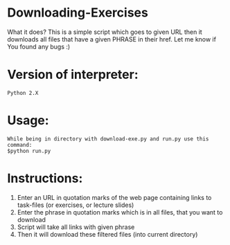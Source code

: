 # Downloading-Exercises
What it does?
This is a simple script which goes to given URL then it downloads all files that have a given PHRASE in their href.
Let me know if You found any bugs :)

# Version of interpreter:
	Python 2.X

# Usage:
	While being in directory with download-exe.py and run.py use this command:
	$python run.py

# Instructions:
1. Enter an URL in quotation marks of the web page containing links to task-files (or exercises, or lecture slides)
2. Enter the phrase in quotation marks which is in all files, that you want to download
3. Script will take all links with given phrase 
4. Then it will download these filtered files (into current directory)
